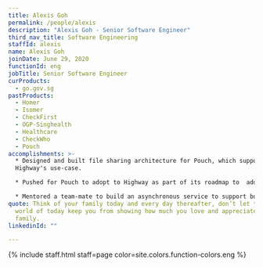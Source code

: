 ```yaml
---
title: Alexis Goh
permalink: /people/alexis
description: "Alexis Goh - Senior Software Engineer"
third_nav_title: Software Engineering
staffId: alexis
name: Alexis Goh
joinDate: June 29, 2020
functionId: eng
jobTitle: Senior Software Engineer
curProducts:
  - go.gov.sg
pastProducts:
  - Homer
  - Isomer
  - CheckFirst
  - OGP-Singhealth
  - Healthcare
  - CheckWho
  - Pouch
accomplishments: >-
  * Designed and built file sharing architecture for Pouch, which supported
  Highway's use-case. 

  * Pushed for Pouch to adopt to Highway as part of its roadmap to  address significant user groups and gain familiarity with the problem space of file-sharing.

  * Mentored a team-mate to build an asynchronous service to support bulk QR code generation. 
quote: Think of your family today and every day thereafter, don’t let the busy
  world of today keep you from showing how much you love and appreciate your
  family.
linkedinId: ""

---
```


{% include staff.html staff=page color=site.colors.function-colors.eng %}
